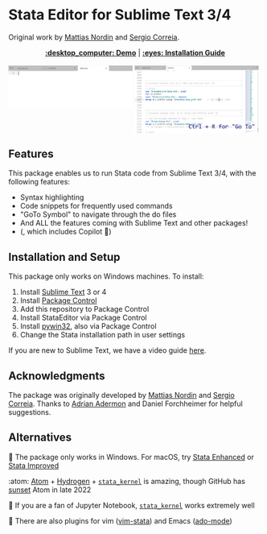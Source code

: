 Stata Editor for Sublime Text 3/4
=================================

Original work by [Mattias Nordin](http://mattiasnordin.com) and [Sergio Correia](http://scorreia.com/).

<div align="center">
    <a href="https://harningle.github.io/StataEditor/using/#video-demo"><strong>:desktop_computer: Demo</strong></a> | 
    <a href="https://harningle.github.io/StataEditor/config/#video-tutorial"><strong>:eyes: Installation Guide</strong></a>
    <br></br>
</div>

<div width="100%">
  <img src="https://raw.githubusercontent.com/harningle/StataEditor/docs/docs/assets/images/use.gif" width="49%" valign="top">
  <img src="https://raw.githubusercontent.com/harningle/StataEditor/docs/docs/assets/images/go_to.gif" width="49%" valign="top">
  <div style="clear:both;"></div>
</div>


Features
--------

This package enables us to run Stata code from Sublime Text 3/4, with the following features:

* Syntax highlighting
* Code snippets for frequently used commands
* "GoTo Symbol" to navigate through the do files
* And ALL the features coming with Sublime Text and other packages!
* (, which includes Copilot :rofl:)


Installation and Setup
----------------------

This package only works on Windows machines. To install:

1. Install [Sublime Text](https://www.sublimetext.com/) 3 or 4
1. Install [Package Control](https://stackoverflow.com/a/44441455)
1. Add this repository to Package Control
1. Install StataEditor via Package Control
1. Install [pywin32](https://github.com/SublimeText/Pywin32), also via Package Control
1. Change the Stata installation path in user settings

If you are new to Sublime Text, we have a video guide [here](https://harningle.github.io/StataEditor/config/#video-tutorial).


Acknowledgments
---------------
The package was originally developed by [Mattias Nordin](http://mattiasnordin.com) and [Sergio Correia](http://scorreia.com/). Thanks to [Adrian Adermon](https://www.adrianadermon.com/) and Daniel Forchheimer for helpful suggestions.


Alternatives
------------

:green_apple: The package only works in Windows. For macOS, try [Stata Enhanced](https://github.com/andrewheiss/SublimeStataEnhanced) or [Stata Improved](https://github.com/zizhongyan/StataImproved)

:atom: [Atom](https://github.com/atom/atom) + [Hydrogen](https://github.com/nteract/hydrogen) + [`stata_kernel`](https://github.com/kylebarron/stata_kernel) is amazing, though GitHub has [sunset](https://github.blog/2022-06-08-sunsetting-atom/) Atom in late 2022

:notebook: If you are a fan of Jupyter Notebook, [`stata_kernel`](https://github.com/kylebarron/stata_kernel) works extremely well

:memo: There are also plugins for vim ([vim-stata](https://github.com/zizhongyan/vim-stata/)) and Emacs ([ado-mode](https://github.com/louabill/ado-mode))
